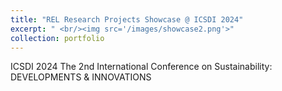 ```yaml
---
title: "REL Research Projects Showcase @ ICSDI 2024"
excerpt: " <br/><img src='/images/showcase2.png'>"
collection: portfolio
---
```


ICSDI 2024 The 2nd International Conference on Sustainability: DEVELOPMENTS & INNOVATIONS
